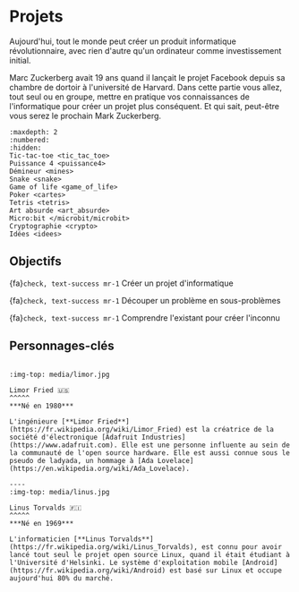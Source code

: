 # Projets

Aujourd'hui, tout le monde peut créer un produit informatique révolutionnaire, avec rien d'autre qu'un ordinateur comme investissement initial.

Marc Zuckerberg avait 19 ans quand il lançait le projet Facebook depuis sa chambre de dortoir à l'université de Harvard.
Dans cette partie vous allez, tout seul ou en groupe, mettre en pratique vos connaissances de l'informatique pour créer un projet plus conséquent. Et qui sait, peut-être vous serez le prochain Mark Zuckerberg.

````{toctree}
:maxdepth: 2
:numbered:
:hidden:
Tic-tac-toe <tic_tac_toe>
Puissance 4 <puissance4>
Démineur <mines>
Snake <snake>
Game of life <game_of_life>
Poker <cartes>
Tetris <tetris>
Art absurde <art_absurde>
Micro:bit </microbit/microbit>
Cryptographie <crypto>
Idées <idees>
````

## Objectifs

{fa}`check, text-success mr-1` Créer un projet d'informatique

{fa}`check, text-success mr-1` Découper un problème en sous-problèmes

{fa}`check, text-success mr-1` Comprendre l'existant pour créer l'inconnu

## Personnages-clés

````{panels}

:img-top: media/limor.jpg

Limor Fried 🇺🇸
^^^^^
***Né en 1980***

L'ingénieure [**Limor Fried**](https://fr.wikipedia.org/wiki/Limor_Fried) est la créatrice de la société d'électronique [Adafruit Industries](https://www.adafruit.com). Elle est une personne influente au sein de la communauté de l'open source hardware. Elle est aussi connue sous le pseudo de ladyada, un hommage à [Ada Lovelace](https://en.wikipedia.org/wiki/Ada_Lovelace).

----
:img-top: media/linus.jpg

Linus Torvalds 🇫🇮
^^^^^
***Né en 1969***

L'informaticien [**Linus Torvalds**](https://fr.wikipedia.org/wiki/Linus_Torvalds), est connu pour avoir lancé tout seul le projet open source Linux, quand il était étudiant à l'Université d'Helsinki. Le système d'exploitation mobile [Android](https://fr.wikipedia.org/wiki/Android) est basé sur Linux et occupe aujourd'hui 80% du marché.
````
